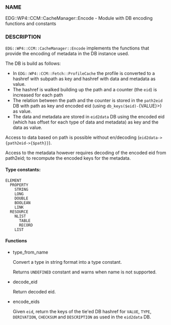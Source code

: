 
### NAME

EDG::WP4::CCM::CacheManager::Encode - Module with DB encoding functions and constants

### DESCRIPTION

`EDG::WP4::CCM::CacheManager::Encode` implements the functions
that provide the encoding of metadata in the DB instance used.

The DB is build as follows:

- In `EDG::WP4::CCM::Fetch::ProfileCache` the profile is converted to a hashref
with subpath as key and hashref with data and metadata as value.
- The hashref is walked building up the path and a counter (the `eid`) is increased for each path
- The relation between the path and the counter is stored in the `path2eid` DB with
path as key and encoded eid (using `db_keys($eid)-`{VALUE}>) as value.
- The data and metadata are stored in `eid2data` DB using the encoded eid (which has offset
for each type of data and metadata) as key and the data as value.

Access to data based on path is possible without en/decoding (`eid2data->{path2eid->{$path}}`).

Access to the metadata however requires decoding of the encoded eid from path2eid; to recompute
the encoded keys for the metadata.

#### Type constants:

    ELEMENT
      PROPERTY
        STRING
        LONG
        DOUBLE
        BOOLEAN
        LINK
      RESOURCE
        NLIST
          TABLE
          RECORD
        LIST

#### Functions

- type\_from\_name

    Convert a type in string format into a type constant.

    Returns `UNDEFINED` constant and warns when name is not supported.

- decode\_eid

    Return decoded eid.

- encode\_eids

    Given `eid`, return the keys of the tie'ed DB hashref
    for `VALUE`, `TYPE`, `DERIVATION`, `CHECKSUM` and `DESCRIPTION`
    as used in the `eid2data` DB.
